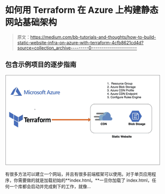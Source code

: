 # 如何用 Terraform 在 Azure 上构建静态网站基础架构

> 原文：<https://medium.com/bb-tutorials-and-thoughts/how-to-build-static-website-infra-on-azure-with-terraform-4cfb8621cd4d?source=collection_archive---------0----------------------->

## 包含示例项目的逐步指南

![](img/84e8fabf28a29543afa64f5b7b96f153.png)

有很多方法可以建立一个网站，并且有很多前端框架可以使用。对于单页应用程序，你需要做的就是加载初始的**index.html。**一旦你加载了 index.html，任何一个库都会启动并完成剩下的工作，就像…